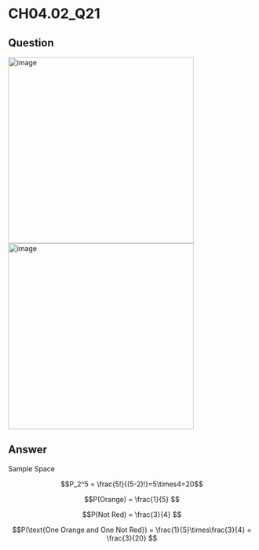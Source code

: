 # CH04.02_Q21

## Question

<img width="378" alt="image" src="https://github.com/user-attachments/assets/a63b994b-ff4f-44f9-abe0-e12e591130ad"> 

<img width="378" alt="image" src="https://github.com/user-attachments/assets/a6f64d41-648a-4897-a312-df3998098e87"> 

## Answer 

Sample Space

$$P_2^5 = \frac{5!}{(5-2)!}=5\times4=20$$

$$P(Orange) = \frac{1}{5} $$

$$P(Not Red) = \frac{3}{4} $$

$$P(\text{One Orange and One Not Red}) = \frac{1}{5}\times\frac{3}{4} = \frac{3}{20} $$ 
